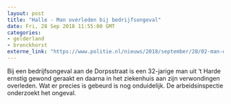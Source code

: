 ```yaml
---
layout: post
title: "Halle - Man overleden bij bedrijfsongeval"
date: Fri, 28 Sep 2018 11:55:00 GMT
categories: 
- gelderland 
- bronckhorst 
externe_link: "https://www.politie.nl/nieuws/2018/september/28/02-man-overleden-bij-bedrijfsongeval.html"
---
```


Bij een bedrijfsongeval aan de Dorpsstraat is een 32-jarige man uit ‘t Harde ernstig gewond geraakt en daarna in het ziekenhuis aan zijn verwondingen overleden. Wat er precies is gebeurd is nog onduidelijk. De arbeidsinspectie onderzoekt het ongeval.
